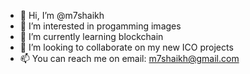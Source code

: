 - 👋 Hi, I’m @m7shaikh
- 👀 I’m interested in progamming images
- 🌱 I’m currently learning blockchain
- 💞️ I’m looking to collaborate on my new ICO projects
- 📫 You can reach me on email: m7shaikh@gmail.com

<!---
m7shaikh/m7shaikh is a ✨ special ✨ repository because its `README.md` (this file) appears on your GitHub profile.
You can click the Preview link to take a look at your changes.
--->
